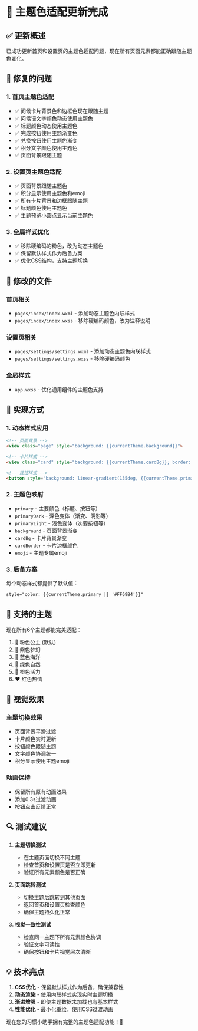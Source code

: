 # 🎨 主题色适配更新完成

## ✅ 更新概述

已成功更新首页和设置页的主题色适配问题，现在所有页面元素都能正确跟随主题色变化。

## 🔧 修复的问题

### 1. **首页主题色适配**
- ✅ 问候卡片背景色和边框色现在跟随主题
- ✅ 问候语文字颜色动态使用主题色
- ✅ 标题颜色动态使用主题色
- ✅ 完成按钮使用主题渐变色
- ✅ 兑换按钮使用主题色渐变
- ✅ 积分文字颜色使用主题色
- ✅ 页面背景跟随主题

### 2. **设置页主题色适配**
- ✅ 页面背景跟随主题色
- ✅ 积分显示使用主题色和emoji
- ✅ 所有卡片背景和边框跟随主题
- ✅ 标题颜色使用主题色
- ✅ 主题预览小圆点显示当前主题色

### 3. **全局样式优化**
- ✅ 移除硬编码的粉色，改为动态主题色
- ✅ 保留默认样式作为后备方案
- ✅ 优化CSS结构，支持主题切换

## 📁 修改的文件

### 首页相关
- `pages/index/index.wxml` - 添加动态主题色内联样式
- `pages/index/index.wxss` - 移除硬编码颜色，改为注释说明

### 设置页相关  
- `pages/settings/settings.wxml` - 添加动态主题色内联样式
- `pages/settings/settings.wxss` - 移除硬编码颜色

### 全局样式
- `app.wxss` - 优化通用组件的主题色支持

## 🎯 实现方式

### 1. **动态样式应用**
```html
<!-- 页面背景 -->
<view class="page" style="background: {{currentTheme.background}}">

<!-- 卡片样式 -->
<view class="card" style="background: {{currentTheme.cardBg}}; border: 2rpx solid {{currentTheme.cardBorder}};">

<!-- 按钮样式 -->
<button style="background: linear-gradient(135deg, {{currentTheme.primary}} 0%, {{currentTheme.primaryDark}} 100%);">
```

### 2. **主题色映射**
- `primary` - 主要颜色（标题、按钮等）
- `primaryDark` - 深色变体（渐变、阴影等）
- `primaryLight` - 浅色变体（次要按钮等）
- `background` - 页面背景渐变
- `cardBg` - 卡片背景渐变
- `cardBorder` - 卡片边框颜色
- `emoji` - 主题专属emoji

### 3. **后备方案**
每个动态样式都提供了默认值：
```html
style="color: {{currentTheme.primary || '#FF69B4'}}"
```

## 🌈 支持的主题

现在所有6个主题都能完美适配：
1. 💖 粉色公主 (默认)
2. 💜 紫色梦幻  
3. 💙 蓝色海洋
4. 💚 绿色自然
5. 🧡 橙色活力
6. ❤️ 红色热情

## 🎨 视觉效果

### 主题切换效果
- 页面背景平滑过渡
- 卡片颜色实时更新
- 按钮颜色跟随主题
- 文字颜色协调统一
- 积分显示使用主题emoji

### 动画保持
- 保留所有原有动画效果
- 添加0.3s过渡动画
- 按钮点击反馈正常

## 🔍 测试建议

1. **主题切换测试**
   - 在主题页面切换不同主题
   - 检查首页和设置页是否立即更新
   - 验证所有元素颜色是否正确

2. **页面跳转测试**
   - 切换主题后跳转到其他页面
   - 返回首页和设置页检查颜色
   - 确保主题持久化正常

3. **视觉一致性测试**
   - 检查同一主题下所有元素颜色协调
   - 验证文字可读性
   - 确保按钮和卡片视觉层次清晰

## 💡 技术亮点

1. **CSS优化** - 保留默认样式作为后备，确保兼容性
2. **动态渲染** - 使用内联样式实现实时主题切换
3. **渐进增强** - 即使主题数据未加载也有基本样式
4. **性能优化** - 最小化重绘，使用CSS过渡动画

现在您的习惯小助手拥有完整的主题色适配功能！🎉
